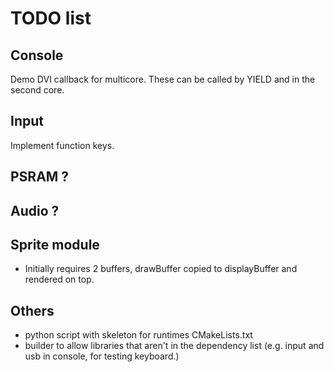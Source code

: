# TODO list

## Console

Demo DVI callback for multicore. These can be called by YIELD and in the second core.

## Input
Implement function keys.

## PSRAM ?

## Audio ?

## Sprite module
- Initially requires 2 buffers, drawBuffer copied to displayBuffer and rendered on top.

## Others
- python script with skeleton for runtimes CMakeLists.txt
- builder to allow libraries that aren't in the dependency list (e.g. input and usb in console, for testing keyboard.)
